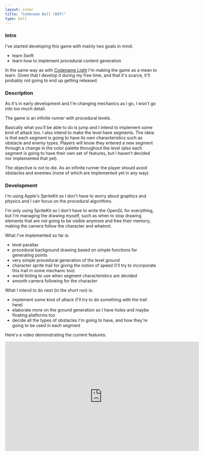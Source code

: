 ```yaml
---
layout: inner
title: "Codename Ball (WIP)"
type: ball
---
```


### Intro

I've started developing this game with mainly two goals in mind:

- learn Swift
- learn how to implement procedural content generation

In the same way as with <a href="{{ site.baseurl }}light/">Codename Light</a> I'm making the game as a mean to learn. Given that I develop it during my free time, and that it's scarce, it'll probably not going to end up getting released.

### Description

As it's in early development and I'm changing mechanics as I go, I won't go into too much detail.

The game is an infinite runner with procedural levels.

Basically what you'll be able to do is jump and I intend to implement some kind of attack too. I also intend to make the level have segments. The ideia is that each segment is going to have its own characteristics such as obstacle and enemy types. Players will know they entered a new segment through a change in the color palette throughout the level (also each segment is going to have their own set of features, but I haven't decided nor implemented that yet).

The objective is not to die. As an infinite runner the player should avoid obstacles and enemies (none of which are implemented yet in any way).

### Development

I'm using Apple's SpriteKit so I don't have to worry about graphics and physics and I can focus on the procedural algorithms.

I'm only using SpriteKit so I don't have to write the OpenGL for everything, but I'm managing the drawing myself, such as when to stop drawing elements that are not going to be visible anymore and free their memory, making the camera follow the character and whatnot.

What I've implemented so far is:

- level parallax
- procedural background drawing based on simple functions for generating points
- very simple procedural generation of the level ground
- character sprite trail for giving the notion of speed (I'll try to incorporate this trail in some mechanic too)
- world tinting to use when segment characteristics are decided
- smooth camera following for the character

What I intend to do next (in the short run) is:

- implement some kind of attack (I'll try to do something with the trail here)
- elaborate more on the ground generation so I have holes and maybe floating platforms too
- decide all the types of obstacles I'm going to have, and how they're going to be used in each segment

Here's a video demonstrating the current features:

<iframe width="640" height="361" src="https://www.youtube.com/embed/B4Klspk-7jc" frameborder="0" allowfullscreen></iframe>
